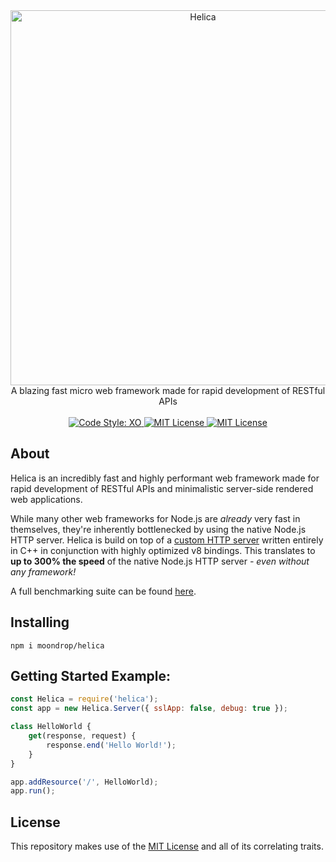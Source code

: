 <div align="center">
    <img src="https://i.imgur.com/N1XJO2l.jpeg" alt="Helica" width="600" />
</div>

<div align="center">A blazing fast micro web framework made for rapid development of RESTful APIs</div>

<br />

<div align="center">
    <a href="https://github.com/xojs/xo">
        <img src="https://img.shields.io/badge/code%20style-xo-5ed9c7?style=for-the-badge" alt="Code Style: XO">
    </a>
    <a href="#">
        <img src="https://img.shields.io/badge/license-MIT-ed184e?style=for-the-badge" alt="MIT License">
    </a>
    <a href="#">
        <img src="https://img.shields.io/badge/npm-no%20release-ed184e?style=for-the-badge" alt="MIT License">
    </a>
</div>

## About
Helica is an incredibly fast and highly performant web framework made for rapid development of RESTful APIs and minimalistic server-side rendered web applications. 

While many other web frameworks for Node.js are *already* very fast in themselves, they're inherently bottlenecked by using the native Node.js HTTP server. Helica is build on top of a [custom HTTP server](https://github.com/uNetworking/uWebSockets.js/) written entirely in C++ in conjunction with highly optimized v8 bindings. This translates to **up to 300% the speed** of the native Node.js HTTP server *- even without any framework!*

A full benchmarking suite can be found [here](/benchmark).

## Installing
```
npm i moondrop/helica
```

## Getting Started Example:

```js
const Helica = require('helica');
const app = new Helica.Server({ sslApp: false, debug: true });

class HelloWorld {
    get(response, request) {
        response.end('Hello World!');
    }
}

app.addResource('/', HelloWorld);
app.run();
```

## License
This repository makes use of the [MIT License](https://opensource.org/licenses/MIT) and all of its correlating traits.
